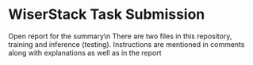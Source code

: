 # WiserStack Task Submission
Open report for the summary\n
There are two files in this repository, training and inference (testing). Instructions are mentioned in comments along with explanations as well as in the report
